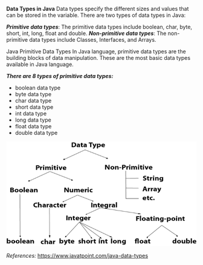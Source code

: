 **Data Types in Java**
Data types specify the different sizes and values that can be stored in the variable. There are two types of data types in Java:

**_Primitive data types_**: The primitive data types include boolean, char, byte, short, int, long, float and double.
**_Non-primitive data types_**: The non-primitive data types include Classes, Interfaces, and Arrays.

Java Primitive Data Types
In Java language, primitive data types are the building blocks of data manipulation. These are the most basic data types available in Java language.

**_There are 8 types of primitive data types:_**

- boolean data type
- byte data type
- char data type
- short data type
- int data type
- long data type
- float data type
- double data type

![Maven Life Cycle](../../Screenshots/java-data-types.png)

_References:_
https://www.javatpoint.com/java-data-types
